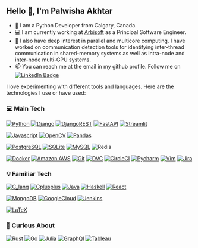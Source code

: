 <h2>Hello 👋, I'm Palwisha Akhtar</h2> 

- 🐍 I am a Python Developer from Calgary, Canada.
- 💻 I am currently working at [Arbisoft](https://arbisoft.com/) as a Principal Software Engineer.
- 🔎 I also have deep interest in parallel and multicore computing. I have worked on communication detection tools for identifying inter-thread communication in shared-memory systems as well as intra-node and inter-node multi-GPU systems.
- 📫 You can reach me at the email in my github profile. Follow me on
<a href="https://www.linkedin.com/in/palwisha-akhtar"><img src="https://img.shields.io/badge/-LinkedIn-gray?style=for-the-badge&labelColor=0077B5&logo=LinkedIn" alt="LinkedIn Badge"></a>


I love experimenting with different tools and languages. Here are the technologies I use or have used:
 
<h3>💻 Main Tech</h3>

[![Python](https://img.shields.io/badge/Python-3776AB?style=for-the-badge&logo=python&logoColor=white&link=https://github.com/Palwisha-18/)](https://github.com/Palwisha-18/)
[![Django](https://img.shields.io/badge/-Django-092E20?style=for-the-badge&logo=django&link=https://github.com/Palwisha-18/)](https://github.com/Palwisha-18/)
[![DjangoREST](https://img.shields.io/badge/django%20rest-ff1709?style=for-the-badge&logo=django&logoColor=white&link=https://github.com/Palwisha-18/)](https://github.com/Palwisha-18/)
[![FastAPI](https://img.shields.io/badge/-FastAPI-black?style=for-the-badge&logo=fastapi&link=https://github.com/Palwisha-18/)](https://github.com/Palwisha-18/)
[![Streamlit](https://img.shields.io/badge/Streamlit-FF4B4B?style=for-the-badge&logo=Streamlit&logoColor=white&link=https://github.com/Palwisha-18/)](https://github.com/Palwisha-18/)

[![Javascript](https://img.shields.io/badge/JavaScript-323330?style=for-the-badge&logo=javascript&logoColor=F7DF1E&link=https://github.com/Palwisha-18/)](https://github.com/Palwisha-18/)
[![OpenCV](https://img.shields.io/badge/OpenCV-27338e?style=for-the-badge&logo=OpenCV&logoColor=white&link=https://github.com/Palwisha-18/)](https://github.com/Palwisha-18/)
[![Pandas](https://img.shields.io/badge/Pandas-2C2D72?style=for-the-badge&logo=pandas&logoColor=white&link=https://github.com/Palwisha-18/)](https://github.com/Palwisha-18/)


[![PostgreSQL](https://img.shields.io/badge/PostgreSQL-316192?style=for-the-badge&logo=postgresql&logoColor=white&link=https://github.com/Palwisha-18/)](https://github.com/Palwisha-18/)
[![SQLite](https://img.shields.io/badge/SQLite-07405E?style=for-the-badge&logo=sqlite&logoColor=white&link=https://github.com/Palwisha-18/)](https://github.com/Palwisha-18/)
[![MySQL](https://img.shields.io/badge/-MySQL-black?style=for-the-badge&logo=mysql&link=https://github.com/Palwisha-18/)](https://github.com/Palwisha-18/)
![Redis](https://img.shields.io/badge/redis-%23DD0031.svg?style=for-the-badge&logo=redis&logoColor=white)

[![Docker](https://img.shields.io/badge/-Docker-black?style=for-the-badge&logo=docker&link=https://github.com/Palwisha-18/)](https://github.com/Palwisha-18/)
[![Amazon AWS](https://img.shields.io/badge/Amazon%20AWS-232F3E?style=for-the-badge&logo=amazon-aws&link=https://github.com/Palwisha-18/)](https://github.com/Palwisha-18/)
[![Git](https://img.shields.io/badge/Git-F05032.svg?style=for-the-badge&logo=git&logoColor=white&link=https://github.com/Palwisha-18/)](https://github.com/Palwisha-18/)
[![DVC](https://img.shields.io/badge/DVC-945DD6?style=for-the-badge&logo=dataversioncontrol&logoColor=white&link=https://github.com/Palwisha-18/)](https://github.com/Palwisha-18/)
[![CircleCI](https://img.shields.io/badge/circleci-%231572B6.svg?style=for-the-badge&logo=circleci&logoColor=white&link=https://github.com/Palwisha-18/)](https://github.com/Palwisha-18/)
[![Pycharm](https://img.shields.io/badge/PyCharm-000000.svg?&style=for-the-badge&logo=PyCharm&logoColor=white&link=https://github.com/Palwisha-18/)](https://github.com/Palwisha-18/)
[![Vim](https://img.shields.io/badge/VIM-%2311AB00.svg?&style=for-the-badge&logo=vim&logoColor=white&link=https://github.com/Palwisha-18/)](https://github.com/Palwisha-18/)
[![Jira](https://img.shields.io/badge/Jira-0052CC?style=for-the-badge&logo=Jira&logoColor=white&link=https://github.com/Palwisha-18/)](https://github.com/Palwisha-18/)


<h3>💡 Familiar Tech</h3>

[![C_lang](https://img.shields.io/badge/C-00599C?style=for-the-badge&logo=c&logoColor=white&link=https://github.com/Palwisha-18/)](https://github.com/Palwisha-18/)
[![Cplusplus](https://img.shields.io/badge/C%2B%2B-00599C?style=for-the-badge&logo=c%2B%2B&logoColor=white&link=https://github.com/Palwisha-18/)](https://github.com/Palwisha-18/)
[![Java](https://img.shields.io/badge/Java-ED8B00?style=for-the-badge&logo=java&logoColor=white&link=https://github.com/Palwisha-18/)](https://github.com/Palwisha-18/)
[![Haskell](https://img.shields.io/badge/Haskell-5D4F85?style=for-the-badge&logo=haskell&logoColor=white&link=https://github.com/Palwisha-18/)](https://github.com/Palwisha-18/)
[![React](https://img.shields.io/badge/React-20232A?style=for-the-badge&logo=react&logoColor=61DAFB&link=https://github.com/Palwisha-18/)](https://github.com/Palwisha-18/)

[![MongoDB](https://img.shields.io/badge/MongoDB-4EA94B?style=for-the-badge&logo=mongodb&logoColor=white&link=https://github.com/Palwisha-18/)](https://github.com/Palwisha-18/)
[![GoogleCloud](https://img.shields.io/badge/Google_Cloud-4285F4?style=for-the-badge&logo=google-cloud&logoColor=white&link=https://github.com/Palwisha-18/)](https://github.com/Palwisha-18/)
[![Jenkins](https://img.shields.io/badge/Jenkins-D24939?style=for-the-badge&logo=Jenkins&logoColor=white&link=https://github.com/Palwisha-18/)](https://github.com/Palwisha-18/)

[![LaTeX](https://img.shields.io/badge/LaTeX-008080?style=for-the-badge&logo=latex&logoColor=white&link=https://github.com/Palwisha-18/)](https://github.com/Palwisha-18/)


<h3>🧪 Curious About</h3>

[![Rust](https://img.shields.io/badge/Rust-000000?style=for-the-badge&logo=rust&logoColor=white&link=https://github.com/Palwisha-18/)](https://github.com/Palwisha-18/)
[![Go](https://img.shields.io/badge/Go-00ADD8?style=for-the-badge&logo=go&logoColor=white&link=https://github.com/Palwisha-18/)](https://github.com/Palwisha-18/)
[![Julia](https://img.shields.io/badge/Julia-9558B2?style=for-the-badge&logo=julia&logoColor=white&link=https://github.com/Palwisha-18/)](https://github.com/Palwisha-18/)
[![GraphQl](https://img.shields.io/badge/GraphQl-E10098?style=for-the-badge&logo=graphql&logoColor=white&link=https://github.com/Palwisha-18/)](https://github.com/Palwisha-18/)
[![Tableau](https://img.shields.io/badge/Tableau-E97627?style=for-the-badge&logo=Tableau&logoColor=white&link=https://github.com/Palwisha-18/)](https://github.com/Palwisha-18/)
